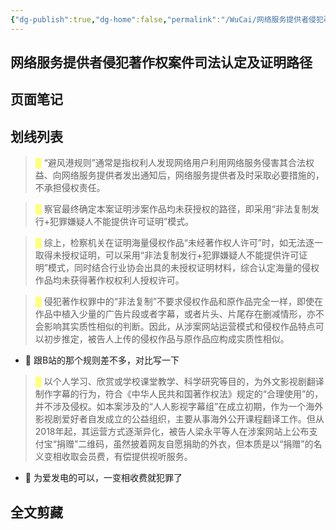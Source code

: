 ```yaml
---
{"dg-publish":true,"dg-home":false,"permalink":"/WuCai/网络服务提供者侵犯著作权案件司法认定及证明路径-H87F8FM/","dgPassFrontmatter":true}
---
```



## 网络服务提供者侵犯著作权案件司法认定及证明路径 

## 页面笔记





## 划线列表
> <font color="#FFFF83">█  </font>“避风港规则”通常是指权利人发现网络用户利用网络服务侵害其合法权益、向网络服务提供者发出通知后，网络服务提供者及时采取必要措施的，不承担侵权责任。

> <font color="#FFFF83">█  </font>察官最终确定本案证明涉案作品均未获授权的路径，即采用“非法复制发行+犯罪嫌疑人不能提供许可证明”模式。

> <font color="#FFFF83">█  </font>综上，检察机关在证明海量侵权作品“未经著作权人许可”时，如无法逐一取得未授权证明，可以采用“非法复制发行+犯罪嫌疑人不能提供许可证明”模式，同时结合行业协会出具的未授权证明材料，综合认定海量的侵权作品均未获得著作权权利人授权许可。

> <font color="#FFFF83">█  </font>侵犯著作权罪中的“非法复制”不要求侵权作品和原作品完全一样，即使在作品中植入少量的广告片段或者字幕，或者片头、片尾存在删减情形，亦不会影响其实质性相似的判断。因此，从涉案网站运营模式和侵权作品特点可以初步推定，被告人上传的侵权作品与原作品应构成实质性相似。
- 📝 跟B站的那个规则差不多，对比写一下

> <font color="#FFFF83">█  </font>以个人学习、欣赏或学校课堂教学、科学研究等目的，为外文影视剧翻译制作字幕的行为，符合《中华人民共和国著作权法》规定的“合理使用”的，并不涉及侵权。如本案涉及的“人人影视字幕组”在成立初期，作为一个海外影视剧爱好者自发成立的公益组织，主要从事海外公开课程翻译工作。但从2018年起，其运营方式逐渐异化，被告人梁永平等人在涉案网站上公布支付宝“捐赠”二维码，虽然披着网友自愿捐助的外衣，但本质是以“捐赠”的名义变相收取会员费，有偿提供视听服务。
- 📝 为爱发电的可以，一变相收费就犯罪了



## 全文剪藏



